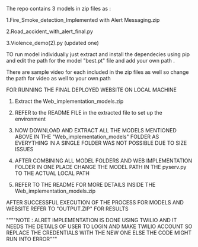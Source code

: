 The repo contains 3 models in zip files as :

1.Fire_Smoke_detection_Implemented with Alert Messaging.zip

2.Road_accident_with_alert_final.py

3.Violence_demo(2).py   (updated one)




TO run model individually just extract and install the dependecies using pip and edit the path for the model "best.pt" file and add your own path .



There are sample video for each included in the zip files as well so change the path for video as well to your own path 




FOR RUNNING THE FINAL DEPLOYED WEBSITE ON LOCAL MACHINE


1. Extract the Web_implementation_models.zip
   
3. REFER to the README FILE in the extracted file to set up the environment
   
5. NOW DOWNLOAD AND EXTRACT ALL THE MODELS MENTIONED ABOVE IN THE "Web_implementation_models" FOLDER AS EVERYTHING IN A SINGLE FOLDER WAS NOT POSSIBLE DUE TO SIZE ISSUES
   
7. AFTER COMBINING ALL MODEL FOLDERS AND WEB IMPLEMENTATION FOLDER IN ONE PLACE CHANGE THE MODEL PATH IN THE pyserv.py TO THE ACTUAL LOCAL PATH

9. REFER TO THE README FOR MORE DETAILS INSIDE THE Web_implementation_models.zip


AFTER SUCCESSFUL EXECUTION OF THE PROCESS FOR MODELS AND WEBSITE REFER TO "OUTPUT.ZIP" FOR RESULTS


""""NOTE :  ALRET IMPLEMENTATION IS DONE USING TWILIO AND IT NEEDS THE DETAILS OF USER TO LOGIN AND MAKE TWILIO ACCOUNT SO REPLACE THE CREDENTIALS WITH THE NEW ONE ELSE THE CODE MIGHT RUN INTO ERROR"""
  






